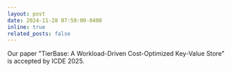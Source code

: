 ```yaml
---
layout: post
date: 2024-11-28 07:59:00-0400
inline: true
related_posts: false
---
```


Our paper "TierBase: A Workload-Driven Cost-Optimized Key-Value Store" is accepted by ICDE 2025. 
